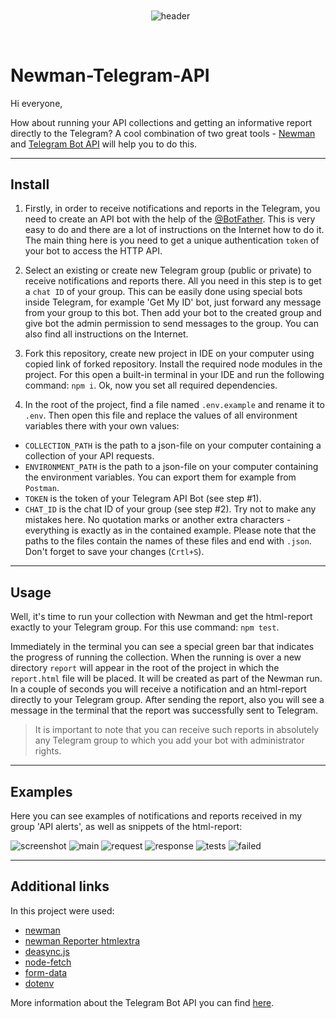 <div align='center'>
<p align="center"> 
        <img src="https://github.com/Sanzhanov/Newman-Telegram-API/blob/main/assets/header1.png" alt="header" 
   align="center"/> 
 </p></div>
<br/>

# Newman-Telegram-API

Hi everyone, 

How about running your API collections and getting an informative report directly to the Telegram? A cool combination of two great tools - <a rel="Newman" href="https://www.npmjs.com/package/newman">Newman</a> and <a rel="TelegramBotAPI" href="https://core.telegram.org/bots/api#authorizing-your-bot">Telegram Bot API</a> will help you to do this.

---
## Install

1. Firstly, in order to receive notifications and reports in the Telegram, you need to create an API bot with the help of the <a rel="BotFather" href="https://telegram.me/BotFather">@BotFather</a>. This is very easy to do and there are a lot of instructions on the Internet how to do it. The main thing here is you need to get a unique authentication `token` of your bot to access the HTTP API.

2. Select an existing or create new Telegram group (public or private) to receive notifications and reports there. All you need in this step is to get a `chat ID` of your group. This can be easily done using special bots inside Telegram, for example 'Get My ID' bot, just forward any message from your group to this bot. Then add your bot to the created group and give bot the admin permission to send messages to the group. You can also find all instructions on the Internet.

3. Fork this repository, create new project in IDE on your computer using copied link of  forked repository. Install the required node modules in the project. For this open a built-in terminal in your IDE and run the following command: `npm i`. Ok, now you set all required dependencies.

4. In the root of the project, find a file named `.env.example` and rename it to `.env`. Then open this file and replace the values ​​of all environment variables there with your own values:
- `COLLECTION_PATH` is the path to a json-file on your computer containing a collection of your API requests. 
- `ENVIRONMENT_PATH` is the path to a json-file on your computer containing the environment variables. You can export them for example from `Postman`.
- `TOKEN` is the token of your Telegram API Bot (see step #1).
- `CHAT_ID` is the chat ID of your group (see step #2).
Try not to make any mistakes here. No quotation marks or another extra characters - everything is exactly as in the contained example. Please note that the paths to the files contain the names of these files and end with `.json`. Don't forget to save your changes (`Crtl+S`).

---
## Usage
Well, it's time to run your collection with Newman and get the html-report exactly to your Telegram group. For this use command: `npm test`. 

Immediately in the terminal you can see a special green bar that indicates the progress of running the collection. When the running is over a new directory `report` will appear in the root of the project in which the `report.html` file will be placed. It will be created as part of the Newman run. In a couple of seconds you will receive a notification and an html-report directly to your Telegram group. After sending the report, also you will see a message in the terminal that the report was successfully sent to Telegram.
>It is important to note that you can receive such reports in absolutely any Telegram group to which you add your bot with administrator rights.

---
## Examples
Here you can see examples of notifications and reports received in my group 'API alerts', as well as snippets of the html-report:

<img src="https://github.com/Sanzhanov/Newman-Telegram-API/blob/main/examples/screen1.png" alt="screenshot" />

<img src="https://github.com/Sanzhanov/Newman-Telegram-API/blob/main/examples/main.png" alt="main" />

<img src="https://github.com/Sanzhanov/Newman-Telegram-API/blob/main/examples/request.png" alt="request" />

<img src="https://github.com/Sanzhanov/Newman-Telegram-API/blob/main/examples/response.png" alt="response" />

<img src="https://github.com/Sanzhanov/Newman-Telegram-API/blob/main/examples/tests.png" alt="tests" />

<img src="https://github.com/Sanzhanov/Newman-Telegram-API/blob/main/examples/failed.png" alt="failed" />

---
## Additional links
In this project were used:
- <a rel="Newman" href="https://www.npmjs.com/package/newman">newman</a>
- <a rel="NewmanReporter" href="https://www.npmjs.com/package/newman-reporter-htmlextra/v/1.22.11">newman Reporter htmlextra</a>
- <a rel="DeAsync.js" href="https://www.npmjs.com/package/deasync/v/0.1.28">deasync.js</a>
- <a rel="Node-Fetch" href="https://www.npmjs.com/package/node-fetch/v/2.6.1">node-fetch</a>
- <a rel="Form-Data" href="https://www.npmjs.com/package/form-data/v/4.0.0">form-data</a>
- <a rel="" href="https://www.npmjs.com/package/dotenv">dotenv</a>

More information about the Telegram Bot API you can find <a rel="NewmanReporter" href="https://core.telegram.org/bots/api#authorizing-your-bot">here</a>.
